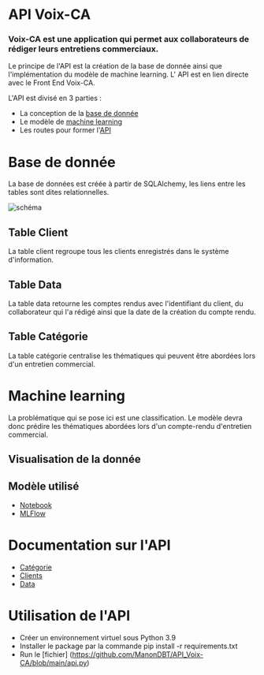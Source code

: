 # API Voix-CA 

### Voix-CA est une application qui permet aux collaborateurs de 	      rédiger leurs entretiens commerciaux. 
 
Le principe de l'API est la création de la base de donnée ainsi que l'implémentation du modèle de machine learning. L' API est en lien directe avec le Front End Voix-CA. 

L'API est divisé en 3 parties : 
- La conception de la [base de donnée](https://github.com/ManonDBT/API_Voix-CA/blob/main/create_base.py)
- Le modèle de [machine learning](https://github.com/ManonDBT/Flask_VoixCA_API/tree/dev/machine_learning) 
- Les routes pour former l'[API](https://github.com/ManonDBT/API_Voix-CA/blob/main/api.py)

# Base de donnée

La base de données est créée à partir de SQLAlchemy, les liens entre les tables sont dites relationnelles. 
 

![schéma](https://drive.google.com/uc?export=view&id=16mQdSd7UqdwKVERcrHLy4m89FnlTE0hf)


## Table Client 

La table client regroupe tous les clients enregistrés dans le système d'information. 

## Table Data

La table data retourne les comptes rendus avec l'identifiant du client, du collaborateur qui l'a rédigé ainsi que la date de la création du compte rendu. 

## Table Catégorie

La table catégorie centralise les thématiques qui peuvent être abordées lors d'un entretien commercial. 




# Machine learning

La problématique qui se pose ici est une classification. Le modèle devra donc prédire les thématiques abordées lors d'un compte-rendu d'entretien commercial. 

## Visualisation de la donnée


## Modèle utilisé


- [Notebook](https://github.com/ManonDBT/API_Voix-CA/blob/main/machine_learning/Multi-label_final.ipynb)
- [MLFlow](https://github.com/ManonDBT/API_Voix-CA/blob/main/machine_learning/ML.py) 



# Documentation sur l'API

- [Catégorie](https://github.com/ManonDBT/API_Voix-CA/blob/main/docs-swagger/categories.yml)
- [Clients](https://github.com/ManonDBT/API_Voix-CA/blob/main/docs-swagger/clients.yml)
- [Data](https://github.com/ManonDBT/API_Voix-CA/blob/main/docs-swagger/data.yml) 


# Utilisation de l'API

- Créer un environnement virtuel sous Python 3.9
- Installer le package par la commande pip install -r requirements.txt
- Run le [fichier] (https://github.com/ManonDBT/API_Voix-CA/blob/main/api.py)
